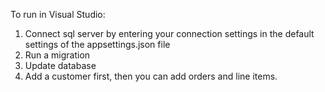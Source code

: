 To run in Visual Studio:

1. Connect sql server by entering your connection settings in the default settings of the appsettings.json file
2. Run a migration
3. Update database
4. Add a customer first, then you can add orders and line items.
